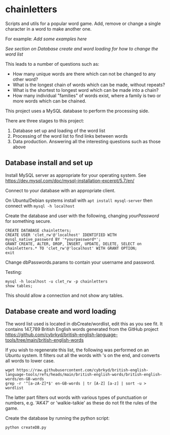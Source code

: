 # chainletters
Scripts and utils for a popular word game. Add, remove or change a single character in a word to make another one.

For example:
*Add some examples here*

*See section on Database create and word loading for how to change the word list*

This leads to a number of questions such as:
 - How many unique words are there which can not be changed to any other word?
 - What is the longest chain of words which can be made, without repeats?
 - What is the shortest to longest word which can be made into a chain?
 - How many individual "families" of words exist, where a family is two or more words which can be chained.

This project uses a MySQL database to perform the processing side.

There are three stages to this project:
 1. Database set up and loading of the word list
 2. Processing of the word list to find links between words
 3. Data production. Answering all the interesting questions such as those above

## Database install and set up

Install MySQL server as appropriate for your operating system. See https://dev.mysql.com/doc/mysql-installation-excerpt/5.7/en/

Connect to your database with an appropriate client.

On Ubuntu/Debian systems install with `apt install mysql-server` then connect with `mysql -h localhost`

Create the database and user with the following, changing *yourPassword* for something secure.

```
CREATE DATABASE chainletters;
CREATE USER 'clet_rw'@'localhost' IDENTIFIED WITH mysql_native_password BY '*yourpassword*';
GRANT CREATE, ALTER, DROP, INSERT, UPDATE, DELETE, SELECT on chainletters.* TO 'clet_rw'@'localhost' WITH GRANT OPTION;
exit
```

Change dbPasswords.params to contain your username and password.

Testing:
```
mysql -h localhost -u clet_rw -p chainletters
show tables;
```
This should allow a connection and not show any tables.

## Database create and word loading

The word list used is located in dbCreate/wordlist, edit this as you see fit. It contains 147,789 British English words generated from the GitHub project https://github.com/cybrkyd/british-english-language-tools/tree/main/british-english-words

If you wish to regenerate this list, the following was performed on an Ubuntu system. It filters out all the words with 's on the end, and converts all words to lower case.
```
wget https://raw.githubusercontent.com/cybrkyd/british-english-language-tools/refs/heads/main/british-english-words/british-english-words/en-GB-words
grep -r '^[a-zA-Z]*$' en-GB-words | tr [A-Z] [a-z] | sort -u > wordlist
```
The latter part filters out words with various types of punctuation or numbers, e.g. 'AK47' or 'walkie-talkie' as these do not fit the rules of the game.


Create the database by running the python script:
```
python createDB.py
```

